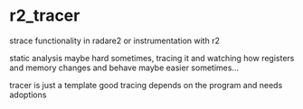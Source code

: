 # r2_tracer
strace functionality in radare2
or instrumentation with r2

static analysis maybe hard sometimes, tracing it and watching how 
registers and memory changes and behave maybe easier sometimes...

tracer is just a template good tracing depends on the program
and needs adoptions
